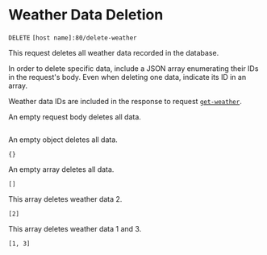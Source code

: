 # Weather Data Deletion

`DELETE` `[host name]:80/delete-weather`

This request deletes all weather data recorded in the database.

In order to delete specific data, include a JSON array enumerating their IDs in
the request's body.
Even when deleting one data, indicate its ID in an array.

Weather data IDs are included in the response to request
[`get-weather`](get-weather-en.md).

An empty request body deletes all data.
```

```

An empty object deletes all data.
```
{}
```

An empty array deletes all data.
```
[]
```

This array deletes weather data 2.
```
[2]
```

This array deletes weather data 1 and 3.
```
[1, 3]
```
